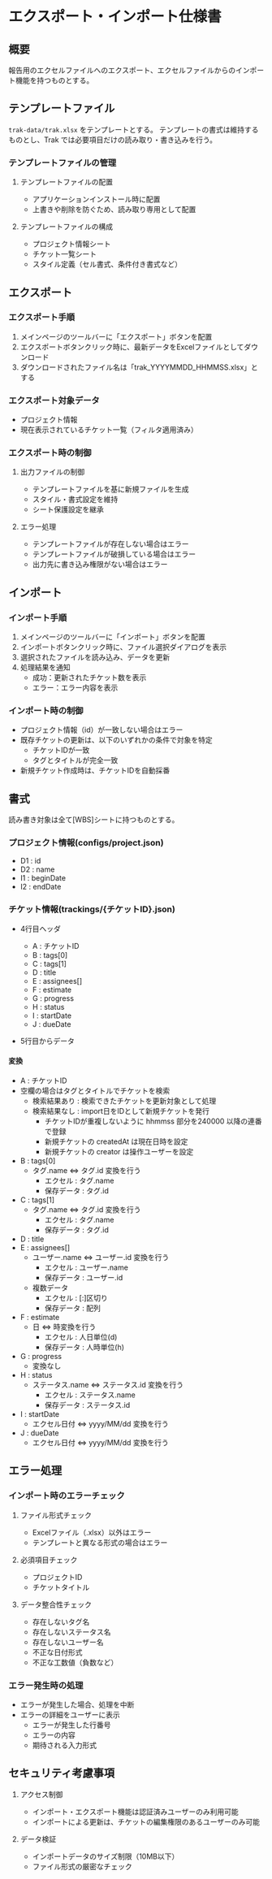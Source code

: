 # エクスポート・インポート仕様書

## 概要

報告用のエクセルファイルへのエクスポート、エクセルファイルからのインポート機能を持つものとする。

## テンプレートファイル

`trak-data/trak.xlsx` をテンプレートとする。
テンプレートの書式は維持するものとし、Trak では必要項目だけの読み取り・書き込みを行う。

### テンプレートファイルの管理

1. テンプレートファイルの配置
   - アプリケーションインストール時に配置
   - 上書きや削除を防ぐため、読み取り専用として配置

2. テンプレートファイルの構成
   - プロジェクト情報シート
   - チケット一覧シート
   - スタイル定義（セル書式、条件付き書式など）

## エクスポート

### エクスポート手順

1. メインページのツールバーに「エクスポート」ボタンを配置
2. エクスポートボタンクリック時に、最新データをExcelファイルとしてダウンロード
3. ダウンロードされたファイル名は「trak_YYYYMMDD_HHMMSS.xlsx」とする

### エクスポート対象データ

- プロジェクト情報
- 現在表示されているチケット一覧（フィルタ適用済み）

### エクスポート時の制御

1. 出力ファイルの制御
   - テンプレートファイルを基に新規ファイルを生成
   - スタイル・書式設定を維持
   - シート保護設定を継承

2. エラー処理
   - テンプレートファイルが存在しない場合はエラー
   - テンプレートファイルが破損している場合はエラー
   - 出力先に書き込み権限がない場合はエラー

## インポート

### インポート手順

1. メインページのツールバーに「インポート」ボタンを配置
2. インポートボタンクリック時に、ファイル選択ダイアログを表示
3. 選択されたファイルを読み込み、データを更新
4. 処理結果を通知
   - 成功：更新されたチケット数を表示
   - エラー：エラー内容を表示

### インポート時の制御

- プロジェクト情報（id）が一致しない場合はエラー
- 既存チケットの更新は、以下のいずれかの条件で対象を特定
  - チケットIDが一致
  - タグとタイトルが完全一致
- 新規チケット作成時は、チケットIDを自動採番

## 書式

読み書き対象は全て[WBS]シートに持つものとする。

### プロジェクト情報(configs/project.json)

- D1 : id
- D2 : name
- I1 : beginDate
- I2 : endDate

### チケット情報(trackings/{チケットID}.json)

- 4行目ヘッダ
  - A : チケットID
  - B : tags[0]
  - C : tags[1]
  - D : title
  - E : assignees[]
  - F : estimate
  - G : progress
  - H : status
  - I : startDate
  - J : dueDate

- 5行目からデータ

#### 変換

- A : チケットID
- 空欄の場合はタグとタイトルでチケットを検索
    - 検索結果あり : 検索できたチケットを更新対象として処理
    - 検索結果なし : import日をIDとして新規チケットを発行
      - チケットIDが重複しないように hhmmss 部分を240000 以降の連番で登録
      - 新規チケットの createdAt は現在日時を設定
      - 新規チケットの creator は操作ユーザーを設定
- B : tags[0]
  - タグ.name ⇔ タグ.id 変換を行う
    - エクセル : タグ.name
    - 保存データ : タグ.id
- C : tags[1]
  - タグ.name ⇔ タグ.id 変換を行う
    - エクセル : タグ.name
    - 保存データ : タグ.id
- D : title
- E : assignees[]
  - ユーザー.name ⇔ ユーザー.id 変換を行う
    - エクセル : ユーザー.name
    - 保存データ : ユーザー.id
  - 複数データ
    - エクセル : [:]区切り
    - 保存データ : 配列
- F : estimate
  - 日 ⇔ 時変換を行う
    - エクセル : 人日単位(d)
    - 保存データ : 人時単位(h)
- G : progress
  - 変換なし
- H : status
  - ステータス.name ⇔ ステータス.id 変換を行う
    - エクセル : ステータス.name
    - 保存データ : ステータス.id
- I : startDate
  - エクセル日付 ⇔ yyyy/MM/dd 変換を行う
- J : dueDate
  - エクセル日付 ⇔ yyyy/MM/dd 変換を行う

## エラー処理

### インポート時のエラーチェック

1. ファイル形式チェック
   - Excelファイル（.xlsx）以外はエラー
   - テンプレートと異なる形式の場合はエラー

2. 必須項目チェック
   - プロジェクトID
   - チケットタイトル

3. データ整合性チェック
   - 存在しないタグ名
   - 存在しないステータス名
   - 存在しないユーザー名
   - 不正な日付形式
   - 不正な工数値（負数など）

### エラー発生時の処理

- エラーが発生した場合、処理を中断
- エラーの詳細をユーザーに表示
  - エラーが発生した行番号
  - エラーの内容
  - 期待される入力形式

## セキュリティ考慮事項

1. アクセス制御
   - インポート・エクスポート機能は認証済みユーザーのみ利用可能
   - インポートによる更新は、チケットの編集権限のあるユーザーのみ可能

2. データ検証
   - インポートデータのサイズ制限（10MB以下）
   - ファイル形式の厳密なチェック
